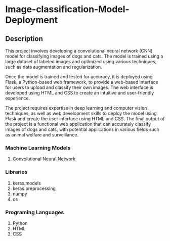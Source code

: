 # Image-classification-Model-Deployment

## Description 

This project involves developing a convolutional neural network (CNN) model for classifying images of dogs and cats. The model is trained using a large dataset of labeled images and optimized using various techniques, such as data augmentation and regularization.

Once the model is trained and tested for accuracy, it is deployed using Flask, a Python-based web framework, to provide a web-based interface for users to upload and classify their own images. The web interface is developed using HTML and CSS to create an intuitive and user-friendly experience.

The project requires expertise in deep learning and computer vision techniques, as well as web development skills to deploy the model using Flask and create the user interface using HTML and CSS. The final output of the project is a functional web application that can accurately classify images of dogs and cats, with potential applications in various fields such as animal welfare and surveillance.

### Machine Learning Models
1. Convolutional Neural Network

### Libraries 
1. keras.models 
2. keras.preprocessing
3. numpy
4. os

### Programing Languages 
1. Python
2. HTML
3. CSS

